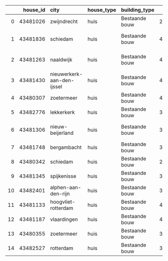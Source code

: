 |    |   house_id | city                       | house_type   | building_type   |   price |   price_m2 |   room |   bedroom |   bathroom |   living_area | energy_label   |   zip | address                               |   year_built |   house_age |
|---:|-----------:|:---------------------------|:-------------|:----------------|--------:|-----------:|-------:|----------:|-----------:|--------------:|:---------------|------:|:--------------------------------------|-------------:|------------:|
|  0 |   43481026 | zwijndrecht                | huis         | Bestaande bouw  |  279500 |     3071.4 |      4 |         2 |          1 |            91 | F              |  3331 | Adolph van Nassaustraat 3             |         1938 |          86 |
|  1 |   43481836 | schiedam                   | huis         | Bestaande bouw  |  450000 |     3600   |      5 |         4 |          1 |           125 | C              |  3118 | Burgemeester Honnerlage Gretelaan 397 |         1989 |          35 |
|  2 |   43481263 | naaldwijk                  | huis         | Bestaande bouw  |  450000 |     4245.3 |      5 |         4 |          1 |           106 | C              |  2672 | Ruys de Beerenbrouckstraat 3          |         1986 |          38 |
|  3 |   43481430 | nieuwerkerk-aan-den-ijssel | huis         | Bestaande bouw  |  400000 |     3960.4 |      5 |         4 |          1 |           101 | C              |  2914 | Zwanendaal 57                         |         1980 |          44 |
|  4 |   43480307 | zoetermeer                 | huis         | Bestaande bouw  |  425000 |     3899.1 |      5 |         4 |          1 |           109 | A              |  2718 | Roomwit 35                            |         1989 |          35 |
|  5 |   43482776 | lekkerkerk                 | huis         | Bestaande bouw  |  359000 |     3324.1 |      5 |         3 |          1 |           108 | B              |  2941 | De Elzen 71                           |         1981 |          43 |
|  6 |   43481306 | nieuw-beijerland           | huis         | Bestaande bouw  |  319500 |     3132.4 |      5 |         4 |          1 |           102 | C              |  3264 | van Oldenbarneveldstraat 13           |         1968 |          56 |
|  7 |   43481748 | bergambacht                | huis         | Bestaande bouw  |  395000 |     3495.6 |      7 |         5 |          1 |           113 | C              |  2861 | Dr Albert Schweitzerstraat 31         |         1972 |          52 |
|  8 |   43480342 | schiedam                   | huis         | Bestaande bouw  |  279500 |     2973.4 |      4 |         3 |          1 |            94 | A              |  3114 | Zalmstraat 17                         |         1872 |         152 |
|  9 |   43481345 | spijkenisse                | huis         | Bestaande bouw  |  315000 |     2739.1 |      5 |         4 |          1 |           115 | C              |  3205 | Ottersveen 247                        |         1973 |          51 |
| 10 |   43482401 | alphen-aan-den-rijn        | huis         | Bestaande bouw  |  390000 |     2954.5 |      6 |         5 |          1 |           132 | A              |  2401 | Volkerak 71                           |         1971 |          53 |
| 11 |   43481133 | hoogvliet-rotterdam        | huis         | Bestaande bouw  |  449500 |     2791.9 |      5 |         4 |          1 |           161 | A              |  3192 | Ondersim 127                          |         2005 |          19 |
| 12 |   43481187 | vlaardingen                | huis         | Bestaande bouw  |  419000 |     3809.1 |      4 |         3 |          1 |           110 | C              |  3135 | Prins Hendriklaan 63                  |         1938 |          86 |
| 13 |   43480355 | zoetermeer                 | huis         | Bestaande bouw  |  375000 |     2952.8 |      5 |         4 |          1 |           127 | C              |  2717 | Django Reinhardtrode 26               |         1979 |          45 |
| 14 |   43482527 | rotterdam                  | huis         | Bestaande bouw  |  375000 |     3440.4 |      5 |         4 |          1 |           109 | C              |  3068 | Ivoordistel 32                        |         1973 |          51 |
